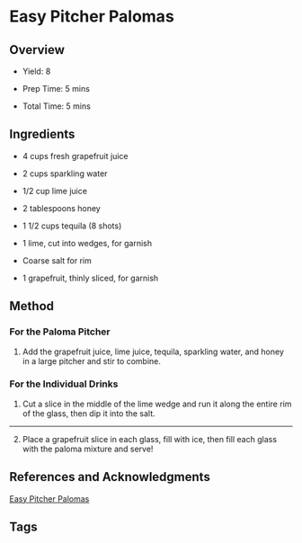 # Easy Pitcher Palomas

## Overview

- Yield: 8

- Prep Time: 5 mins

- Total Time: 5 mins

## Ingredients

- 4 cups fresh grapefruit juice

- 2 cups sparkling water

- 1/2 cup lime juice

- 2 tablespoons honey

- 1 1/2 cups tequila (8 shots)

- 1 lime, cut into wedges, for garnish

- Coarse salt for rim

- 1 grapefruit, thinly sliced, for garnish


## Method

### For the Paloma Pitcher

1. Add the grapefruit juice, lime juice, tequila, sparkling water, and honey in a large pitcher and stir to combine.

### For the Individual Drinks

1. Cut a slice in the middle of the lime wedge and run it along the entire rim of the glass, then dip it into the salt.
---
2. Place a grapefruit slice in each glass, fill with ice, then fill each glass with the paloma mixture and serve!


## References and Acknowledgments

[Easy Pitcher Palomas](https://fedandfit.com/easy-pitcher-palomas/)

## Tags


